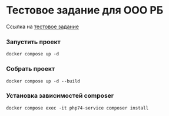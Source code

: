 # Тестовое задание для ООО РБ

Ссылка на [тестовое задание](https://docs.google.com/document/d/10f6Sp7Rh9nGPl7AW1lHGKWq-bgpSsbOeYjkdUPHlcyA/edit)

### Запустить проект 
```shell
docker compose up -d
```

### Собрать проект 
```shell
docker compose up -d --build
```

### Установка зависимостей composer
```shell
docker compose exec -it php74-service composer install
``` 